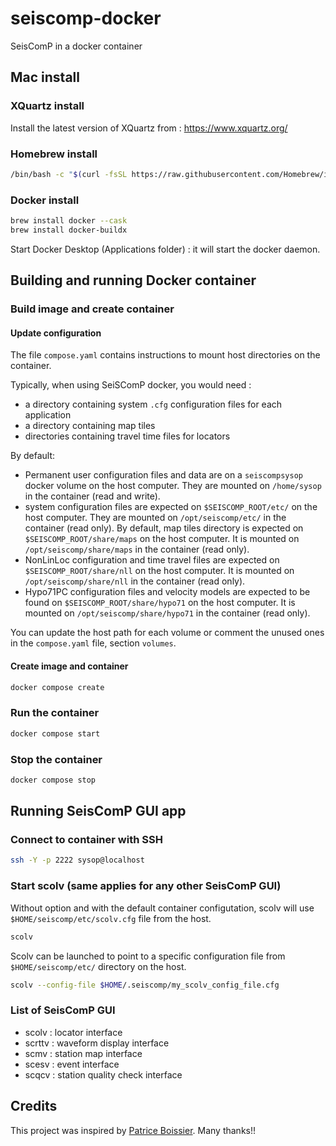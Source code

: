 # seiscomp-docker
SeisComP in a docker container

## Mac install

### XQuartz install

Install the latest version of XQuartz from : https://www.xquartz.org/

### Homebrew install

```bash
/bin/bash -c "$(curl -fsSL https://raw.githubusercontent.com/Homebrew/install/HEAD/install.sh)"
```

### Docker install

```bash
brew install docker --cask
brew install docker-buildx
```

Start Docker Desktop (Applications folder) : it will start the docker daemon.

## Building and running Docker container

### Build image and create container

#### Update configuration
The file `compose.yaml` contains instructions to mount host directories on the container.

Typically, when using SeiSComP docker, you would need :
 * a directory containing system `.cfg` configuration files for each application
 * a directory containing map tiles
 * directories containing travel time files for locators

By default:
 * Permanent user configuration files and data are on a `seiscompsysop` docker volume on the host computer. They are mounted on `/home/sysop` in the container (read and write).
 * system configuration files are expected on `$SEISCOMP_ROOT/etc/` on the host computer. They are mounted on `/opt/seiscomp/etc/` in the container (read only).
By default, map tiles directory is expected on `$SEISCOMP_ROOT/share/maps` on the host computer. It is mounted on `/opt/seiscomp/share/maps` in the container (read only).
 * NonLinLoc configuration and time travel files are expected on `$SEISCOMP_ROOT/share/nll` on the host computer. It is mounted on `/opt/seiscomp/share/nll` in the container (read only).
 * Hypo71PC configuration files and velocity models are expected to be found on `$SEISCOMP_ROOT/share/hypo71` on the host computer. It is mounted on `/opt/seiscomp/share/hypo71` in the container (read only).

You can update the host path for each volume or comment the unused ones in the `compose.yaml` file, section `volumes`.

#### Create image and container

```bash
docker compose create
```

### Run the container

```bash
docker compose start
```

### Stop the container

```bash
docker compose stop
```

## Running SeisComP GUI app

### Connect to container with SSH

```bash
ssh -Y -p 2222 sysop@localhost
```
### Start scolv (same applies for any other SeisComP GUI)

Without option and with the default container configutation, scolv will use `$HOME/seiscomp/etc/scolv.cfg` file from the host.
```bash
scolv
```

Scolv can be launched to point to a specific configuration file from `$HOME/seiscomp/etc/` directory on the host.
```bash
scolv --config-file $HOME/.seiscomp/my_scolv_config_file.cfg
```

### List of SeisComP GUI
* scolv : locator interface
* scrttv : waveform display interface
* scmv : station map interface
* scesv : event interface
* scqcv : station quality check interface

## Credits

This project was inspired by [Patrice Boissier](https://github.com/PBoissier). Many thanks!!
